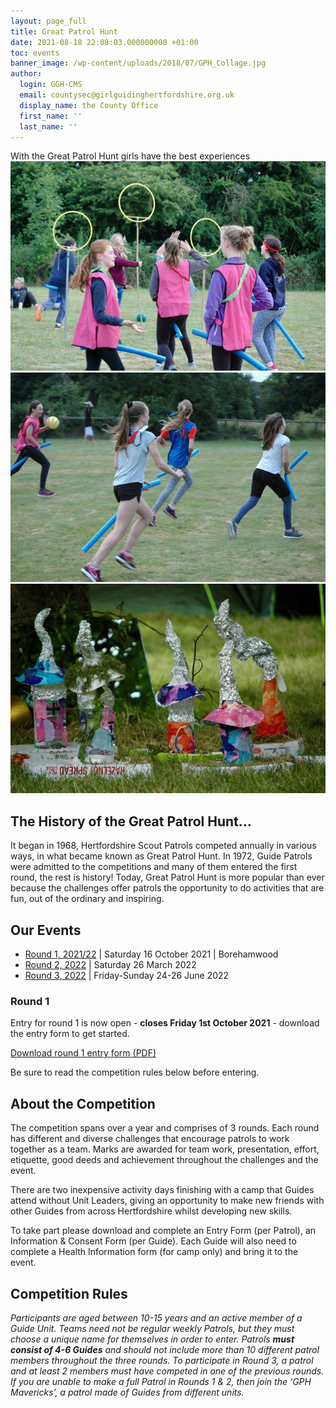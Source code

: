 ```yaml
---
layout: page_full
title: Great Patrol Hunt
date: 2021-08-18 22:08:03.000000000 +01:00
toc: events
banner_image: /wp-content/uploads/2018/07/GPH_Collage.jpg
author:
  login: GGH-CMS
  email: countysec@girlguidinghertfordshire.org.uk
  display_name: the County Office
  first_name: ''
  last_name: ''
---
```


<div class="lead">With the Great Patrol Hunt girls have the best experiences</div>
<div class="single-slider">
<div class="item"><img src="/wp-content/uploads/2018/07/DSC_5120-643x427.jpg" alt="GTA V"></div>
<div class="item"><img src="/wp-content/uploads/2018/07/DSC_5126-642x427.jpg" alt="GTA V"></div>
<div class="item"><img src="/wp-content/uploads/2018/07/DSC_5114-642x427.jpg" alt="GTA V"></div>
</div>

## The History of the Great Patrol Hunt&#8230;

It began in 1968, Hertfordshire Scout Patrols competed annually in various ways, in what became known as Great Patrol Hunt. In 1972, Guide Patrols were admitted to the competitions and many of them entered the first round, the rest is history! Today, Great Patrol Hunt is more popular than ever because the challenges offer patrols the opportunity to do activities that are fun, out of the ordinary and inspiring.

## Our Events
<ul>
<li><a href="/event/great-patrol-hunt-2021-2022-round-1/">Round 1, 2021/22</a>  |  Saturday 16 October 2021  |  Borehamwood</li>
<li><a href="/event/great-patrol-hunt-2022-round-2/">Round 2, 2022</a> | <strong> </strong>Saturday 26 March 2022</li>
<li><a href="/event/great-patrol-hunt-2022-round-3/">Round 3, 2022</a> | <b> </b>Friday-Sunday 24-26 June 2022</li>
</ul>

### Round 1
Entry for round 1 is now open - **closes Friday 1st October 2021** - download the entry form to get started.
 <div><a class="btn-gg" href="/assets/images/2021/08/GPH-Entry-Form-Round-1-2021.docx"><i class="fa fa-download"></i> Download round 1 entry form (PDF)</a></div>

 Be sure to read the competition rules below before entering.

## About the Competition
<p class="paragraph_style_6">The competition spans over a year and comprises of 3 rounds. Each round has different and diverse challenges that encourage patrols to work together as a team. Marks are awarded for team work, presentation, effort, etiquette, good deeds and achievement throughout the challenges and the event.</p>
<p class="paragraph_style_6">There are two inexpensive activity days finishing with a camp that <span class="style">Guides attend without Unit Leaders</span>, giving an opportunity to make new friends with other Guides from across Hertfordshire whilst developing new skills.</p>
<p class="paragraph_style_6"><span class="style_1">To take part please download and complete an Entry Form (per Patrol), an Information &amp; Consent Form (per Guide). Each Guide will also need to complete a Health Information form (for camp only) and bring it to the event.</span></p>

## Competition Rules
<p class="paragraph_style_8"><em>Participants are aged between 10-15 years and an active member of a Guide Unit. Teams need not be regular weekly Patrols, but they must choose a unique name for themselves in order to enter. Patrols <strong>must consist of 4-6 Guides</strong> and should not include more than 10 different patrol members throughout the three rounds. To participate in Round 3, a patrol and at least 2 members must have competed in one of the previous rounds. </em><em>If you are unable to make a full Patrol in Rounds 1 &amp; 2,  then  join the &#8216;GPH Mavericks&#8217;, a patrol made of Guides from different units.</em></p>
